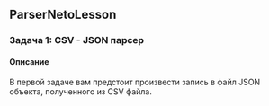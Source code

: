 ## ParserNetoLesson
### Задача 1: CSV - JSON парсер
#### Описание

В первой задаче вам предстоит произвести запись в файл JSON объекта, полученного из CSV файла.
